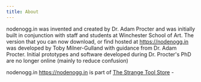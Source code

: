 ```yaml
---
title: About
---
```



nodenogg.in was invented and created by Dr. Adam Procter and was initially built in conjunction with staff and students at Winchester School of Art. The version that you can now download, or find hosted at https://nodenogg.in was developed by Toby Milner-Gulland with guidance from Dr. Adam Procter. Initial prototypes and software developed during Dr. Procter's PhD are no longer online (mainly to reduce confusion)

 nodenogg.in https://nodenogg.in is part of [The Strange Tool Store](https://strangetool.store) - 